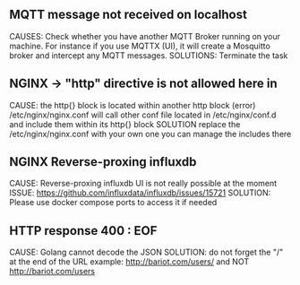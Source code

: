 ## MQTT message not received on localhost
  CAUSES: 
    Check whether you have another MQTT Broker running on your machine.
    For instance if you use MQTTX (UI), it will create a Mosquitto broker
    and intercept any MQTT messages. 
  SOLUTIONS: 
    Terminate the task

## NGINX -> "http" directive is not allowed here in
  CAUSE:
    the http{} block is located within another http block (error)
    /etc/nginx/nginx.conf will call other conf file located in /etc/nginx/conf.d and
    include them within its http{} block
  SOLUTION
    replace the /etc/nginx/nginx.conf with your own one
    you can manage the includes there

## NGINX Reverse-proxing influxdb
  CAUSE:
    Reverse-proxing influxdb UI is not really possible at the moment
    ISSUE: https://github.com/influxdata/influxdb/issues/15721
  SOLUTION:
    Please use docker compose ports to access it if needed

## HTTP response 400 : EOF
  CAUSE:
    Golang cannot decode the JSON
  SOLUTION:
    do not forget the "/" at the end of the URL example:
    http://bariot.com/users/   and NOT   http://bariot.com/users
